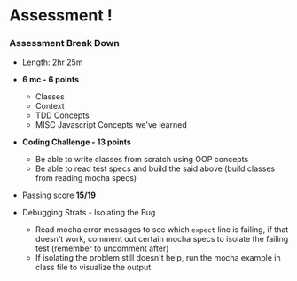 # Assessment ! 
### Assessment Break Down
- Length: 2hr 25m
- **6 mc - 6 points**
  - Classes
  - Context
  - TDD Concepts
  - MISC Javascript Concepts we've learned
- **Coding Challenge - 13 points**
  - Be able to write classes from scratch using OOP concepts 
  - Be able to read test specs and build the said above (build classes from reading mocha specs)
- Passing score **15/19**

- Debugging Strats - Isolating the Bug
  - Read mocha error messages to see which `expect` line is failing, if that doesn't work, comment out certain mocha specs to isolate the failing test (remember to uncomment after)
  - If isolating the problem still doesn't help, run the mocha example in class file to visualize the output.